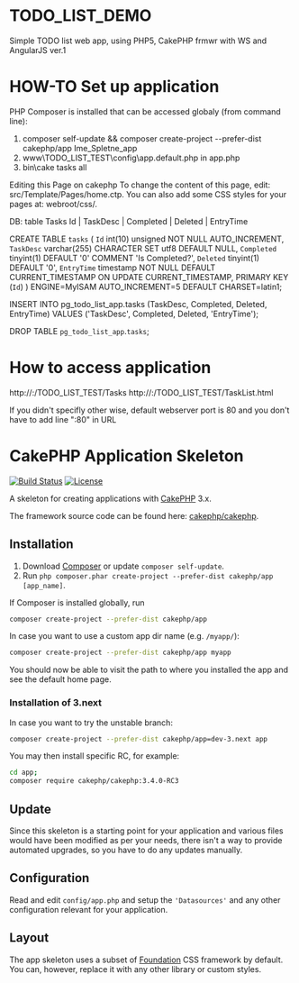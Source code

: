# TODO_LIST_DEMO
Simple TODO list web app, using PHP5, CakePHP frmwr with WS and AngularJS ver.1

# HOW-TO Set up application
PHP Composer is installed that can be accessed globaly (from command line):
1. composer self-update && composer create-project --prefer-dist cakephp/app Ime_Spletne_app
2. www\TODO_LIST_TEST\config\app.default.php in app.php
3. bin\cake tasks all

Editing this Page on cakephp
To change the content of this page, edit: src/Template/Pages/home.ctp.
You can also add some CSS styles for your pages at: webroot/css/.

DB: table Tasks
Id | TaskDesc | Completed | Deleted | EntryTime

CREATE TABLE `tasks` (
  `Id` int(10) unsigned NOT NULL AUTO_INCREMENT,
  `TaskDesc` varchar(255) CHARACTER SET utf8 DEFAULT NULL,
  `Completed` tinyint(1) DEFAULT '0' COMMENT 'Is Completed?',
  `Deleted` tinyint(1) DEFAULT '0',
  `EntryTime` timestamp NOT NULL DEFAULT CURRENT_TIMESTAMP ON UPDATE CURRENT_TIMESTAMP,
  PRIMARY KEY (`Id`)
) ENGINE=MyISAM AUTO_INCREMENT=5 DEFAULT CHARSET=latin1;

INSERT INTO pg_todo_list_app.tasks
(TaskDesc, Completed, Deleted, EntryTime)
VALUES ('TaskDesc', Completed, Deleted, 'EntryTime');

DROP TABLE `pg_todo_list_app`.`tasks`;

# How to access application

http://<your webserver address>:<webserver port>/TODO_LIST_TEST/Tasks
http://<your webserver address>:<webserver port>/TODO_LIST_TEST/TaskList.html

If you didn't specifly other wise, default webserver port is 80 and you don't have to add line ":80" in URL

# CakePHP Application Skeleton

[![Build Status](https://img.shields.io/travis/cakephp/app/master.svg?style=flat-square)](https://travis-ci.org/cakephp/app)
[![License](https://img.shields.io/packagist/l/cakephp/app.svg?style=flat-square)](https://packagist.org/packages/cakephp/app)

A skeleton for creating applications with [CakePHP](http://cakephp.org) 3.x.

The framework source code can be found here: [cakephp/cakephp](https://github.com/cakephp/cakephp).

## Installation

1. Download [Composer](http://getcomposer.org/doc/00-intro.md) or update `composer self-update`.
2. Run `php composer.phar create-project --prefer-dist cakephp/app [app_name]`.

If Composer is installed globally, run

```bash
composer create-project --prefer-dist cakephp/app
```

In case you want to use a custom app dir name (e.g. `/myapp/`):

```bash
composer create-project --prefer-dist cakephp/app myapp
```

You should now be able to visit the path to where you installed the app and see the default home page.

### Installation of 3.next

In case you want to try the unstable branch:

```bash
composer create-project --prefer-dist cakephp/app=dev-3.next app
```

You may then install specific RC, for example:

```bash
cd app;
composer require cakephp/cakephp:3.4.0-RC3
```

## Update

Since this skeleton is a starting point for your application and various files would have been modified as per your needs, there isn't a way to provide automated upgrades, so you have to do any updates manually.

## Configuration

Read and edit `config/app.php` and setup the `'Datasources'` and any other
configuration relevant for your application.

## Layout
The app skeleton uses a subset of [Foundation](http://foundation.zurb.com/) CSS framework by default. You can, however, replace it with any other library or custom styles.
